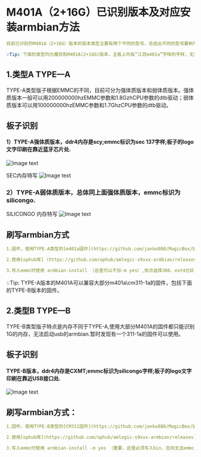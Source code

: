 #  M401A（2+16G）已识别版本及对应安装armbian方法
  
   ```yaml
  目前已识别的M401A（2+16G）版本的版本类型主要有两个不同的型号，总结出不同的型号要刷写armbian需要使用不同的方法。
  
  💡Tip: 下面的类型均为魔百和M401A(2+16G)版本，主板上均有“江苏m401a”字样的字样，无法简单根据省份区分版本。
   ```

## 1.类型A TYPE—A
   TYPE-A类型版子根据EMMC的不同，目前可分为强体质版本和弱体质版本。强体质版本一般可以用200000000hzEMMC参数和1.8GzhCPU参数的dtb驱动；弱体质版本可以用100000000hzEMMC参数和1.7GhzCPU参数的dtb驱动。
   
   ## 板子识别
   
   ####    1）TYPE-A强体质版本，ddr4内存是scy;emmc标识为sec 137字样;板子的logo文字印刷在靠近蓝牙芯片处.
   ![Image text](https://github.com/janko888/MagicBox/blob/main/M401A/img/type_a_s.png)
   
   SEC内存特写
   ![Image text](https://github.com/janko888/MagicBox/blob/main/M401A/img/m401a_emmc_sec.png)
  
   ###     2）TYPE-A弱体质版本，总体同上面强体质版本，emmc标识为silicongo.
   SILICONGO 内存特写
   ![Image text](https://github.com/janko888/MagicBox/blob/main/M401A/img/m401a_emmc_silicongo.png)
   
   ## 刷写armbian方式
   
   ```yaml
   1.固件，使用TYPE-A类型的[m401a固件](https://github.com/janko888/MagicBox/blob/main/M401A/firmware/TYPE_A_M401A.zip)，即常见的江苏版安卓9_原厂官改_开启ROOT_线刷固件包，固件识别内存为2G;
   
   2.使用[ophub库] (https://github.com/ophub/amlogic-s9xxx-armbian/releases)的armbian,下载最新的s905l3a的镜像,dtb选择meson-g12a-s905l3a-m401a.dtb
   
   3.写入emmc时使用 armbian-install （这里可以不加-m yes）,依次选择306、ext4分区;
   
   ```
   
   💡Tip: TYPE-A版本的M401A可以兼容大部分m401a\cm311-1a的固件，包括下面的TYPE-B版本的固件。
   
  
   
   
   ## 2.类型B TYPE—B
   TYPE-B类型版子特点是内存不同于TYPE-A,使用大部分M401A的固件都只能识别1G的内存，无法启动usb的armbian.暂时发现有一个311-1a的固件可以使用。
   
   ## 板子识别
   
   ####    TYPE-B版本，ddr4内存是CXMT;emmc标识为silicongo字样;板子的logo文字印刷在靠近USB接口处.
   ![Image text](https://github.com/janko888/MagicBox/blob/main/M401A/img/type_b_s.png)
   
   ## 刷写armbian方式：
   ```yaml
   1.固件，使用TYPE-B类型的[CM311固件](https://github.com/janko888/MagicBox/blob/main/M401A/firmware/TYPE_B_CM311-1a.zip),cm311-1a_YST安卓9-S905L3A线刷固件包，固件可以识别内存为2G;其它常用的m401a固件一般显示内存为1G，暂无发现可以驱动armbian的版本，表现为启动logo后黑屏无响应。
   
   2.使用[ophub库](https://github.com/ophub/amlogic-s9xxx-armbian/releases)的armbian,下载最新s905l3a的镜像,dtb选择meson-g12a-s905l3a-m401a.dtb
   
   3.写入emmc时使用 armbian-install -m yes （重要，这里必须写入bin，否则无法emmc启动及再由usb启动）,依次选择306、ext4分区;
   ```
   
   
